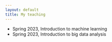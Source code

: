 ```yaml
---
layout: default
title: My teaching
---
```

* Spring 2023, Introduction to machine learning
* Spring 2023, Introduction to big data analysis
